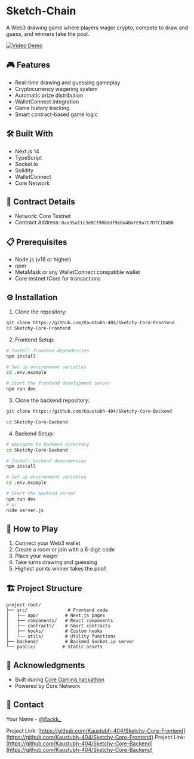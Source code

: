 # Sketch-Chain

A Web3 drawing game where players wager crypto, compete to draw and guess, and winners take the pool.

[![Video Demo](https://img.youtube.com/vi/hs7oC2HGZB4/0.jpg)](https://youtu.be/hs7oC2HGZB4)


## 🎮 Features

- Real-time drawing and guessing gameplay
- Cryptocurrency wagering system
- Automatic prize distribution
- WalletConnect integration
- Game history tracking
- Smart contract-based game logic

## 🛠️ Built With

- Next.js 14
- TypeScript
- Socket.io
- Solidity
- WalletConnect
- Core Network

## 🚀 Contract Details

- Network: Core Testnet
- Contract Address: `0xe35a11c3dBCf988ddf9e8a4BaFE9a7C7D7C1B4B8`

## 📋 Prerequisites

- Node.js (v18 or higher)
-  npm
- MetaMask or any WalletConnect compatible wallet
- Core testnet tCore for transactions

## ⚙️ Installation

1. Clone the repository:
```bash
git clone https://github.com/Kaustubh-404/Sketchy-Core-Frontend
cd Sketchy-Core-Frontend
```

2. Frontend Setup:
```bash
# Install frontend dependencies
npm install

# Set up environment variables
cd .env.example 

# Start the frontend development server
npm run dev

```

3. Clone the backend repository:
```bash
git clone https://github.com/Kaustubh-404/Sketchy-Core-Backend

cd Sketchy-Core-Backend
```

4. Backend Setup:
```bash
# Navigate to backend directory
cd Sketchy-Core-Backend

# Install backend dependencies
npm install

# Set up environment variables
cd .env.example 

# Start the backend server
npm run dev
# or
node server.js
```

## 🎯 How to Play

1. Connect your Web3 wallet
2. Create a room or join with a 6-digit code
3. Place your wager
4. Take turns drawing and guessing
5. Highest points winner takes the pool!

## 🏗️ Project Structure

```
project-root/
├── src/               # Frontend code
│   ├── app/          # Next.js pages
│   ├── components/   # React components
│   ├── contracts/    # Smart contracts
│   ├── hooks/        # Custom hooks
│   └── utils/        # Utility functions
├── backend/          # Backend Socket.io server
└── public/          # Static assets
```

## 🙏 Acknowledgments

- Built during [Core Gaming hackathon](https://dorahacks.io/hackathon/core-gaming-hackathon/buidl)
- Powered by Core Network

## 📧 Contact

Your Name - [@flackk_](https://twitter.com/flackk_)

Project Link: [https://github.com/Kaustubh-404/Sketchy-Core-Frontend](https://github.com/Kaustubh-404/Sketchy-Core-Frontend)
Project Link: [https://github.com/Kaustubh-404/Sketchy-Core-Backend](https://github.com/Kaustubh-404/Sketchy-Core-Backend)

